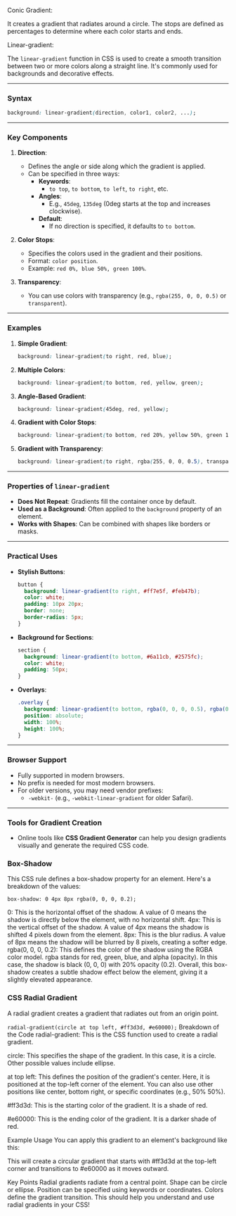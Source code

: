 Conic Gradient:

It creates a gradient that radiates around a circle.
The stops are defined as percentages to determine where each color starts and ends.


Linear-gradient:

The `linear-gradient` function in CSS is used to create a smooth transition between two or more colors along a straight line. It's commonly used for backgrounds and decorative effects.

---

### Syntax
```css
background: linear-gradient(direction, color1, color2, ...);
```

---

### Key Components

1. **Direction**:
   - Defines the angle or side along which the gradient is applied.
   - Can be specified in three ways:
     - **Keywords**:
       - `to top`, `to bottom`, `to left`, `to right`, etc.
     - **Angles**:
       - E.g., `45deg`, `135deg` (0deg starts at the top and increases clockwise).
     - **Default**:
       - If no direction is specified, it defaults to `to bottom`.

2. **Color Stops**:
   - Specifies the colors used in the gradient and their positions.
   - Format: `color position`.
   - Example: `red 0%, blue 50%, green 100%`.

3. **Transparency**:
   - You can use colors with transparency (e.g., `rgba(255, 0, 0, 0.5)` or `transparent`).

---

### Examples

1. **Simple Gradient**:
   ```css
   background: linear-gradient(to right, red, blue);
   ```

2. **Multiple Colors**:
   ```css
   background: linear-gradient(to bottom, red, yellow, green);
   ```

3. **Angle-Based Gradient**:
   ```css
   background: linear-gradient(45deg, red, yellow);
   ```

4. **Gradient with Color Stops**:
   ```css
   background: linear-gradient(to bottom, red 20%, yellow 50%, green 100%);
   ```

5. **Gradient with Transparency**:
   ```css
   background: linear-gradient(to right, rgba(255, 0, 0, 0.5), transparent);
   ```

---

### Properties of `linear-gradient`

- **Does Not Repeat**: Gradients fill the container once by default.
- **Used as a Background**: Often applied to the `background` property of an element.
- **Works with Shapes**: Can be combined with shapes like borders or masks.

---

### Practical Uses

- **Stylish Buttons**:
  ```css
  button {
    background: linear-gradient(to right, #ff7e5f, #feb47b);
    color: white;
    padding: 10px 20px;
    border: none;
    border-radius: 5px;
  }
  ```

- **Background for Sections**:
  ```css
  section {
    background: linear-gradient(to bottom, #6a11cb, #2575fc);
    color: white;
    padding: 50px;
  }
  ```

- **Overlays**:
  ```css
  .overlay {
    background: linear-gradient(to bottom, rgba(0, 0, 0, 0.5), rgba(0, 0, 0, 0.8));
    position: absolute;
    width: 100%;
    height: 100%;
  }
  ```

---

### Browser Support
- Fully supported in modern browsers.
- No prefix is needed for most modern browsers.
- For older versions, you may need vendor prefixes:
  - `-webkit-` (e.g., `-webkit-linear-gradient` for older Safari).

---

### Tools for Gradient Creation
- Online tools like **CSS Gradient Generator** can help you design gradients visually and generate the required CSS code.


### Box-Shadow


This CSS rule defines a box-shadow property for an element. Here's a breakdown of the values:

`box-shadow: 0 4px 8px rgba(0, 0, 0, 0.2);`

0: This is the horizontal offset of the shadow. A value of 0 means the shadow is directly below the element, with no horizontal shift.
4px: This is the vertical offset of the shadow. A value of 4px means the shadow is shifted 4 pixels down from the element.
8px: This is the blur radius. A value of 8px means the shadow will be blurred by 8 pixels, creating a softer edge.
rgba(0, 0, 0, 0.2): This defines the color of the shadow using the RGBA color model. rgba stands for red, green, blue, and alpha (opacity). In this case, the shadow is black (0, 0, 0) with 20% opacity (0.2).
Overall, this box-shadow creates a subtle shadow effect below the element, giving it a slightly elevated appearance.





### CSS Radial Gradient
A radial gradient creates a gradient that radiates out from an origin point.

```radial-gradient(circle at top left, #ff3d3d, #e60000);```
Breakdown of the Code
radial-gradient: This is the CSS function used to create a radial gradient.

circle: This specifies the shape of the gradient. In this case, it is a circle. Other possible values include ellipse.

at top left: This defines the position of the gradient's center. Here, it is positioned at the top-left corner of the element. You can also use other positions like center, bottom right, or specific coordinates (e.g., 50% 50%).

#ff3d3d: This is the starting color of the gradient. It is a shade of red.

#e60000: This is the ending color of the gradient. It is a darker shade of red.

Example Usage
You can apply this gradient to an element's background like this:

This will create a circular gradient that starts with #ff3d3d at the top-left corner and transitions to #e60000 as it moves outward.

Key Points
Radial gradients radiate from a central point.
Shape can be circle or ellipse.
Position can be specified using keywords or coordinates.
Colors define the gradient transition.
This should help you understand and use radial gradients in your CSS!